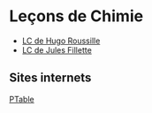 <h1> Leçons de Chimie </h1>


- [LC de Hugo Roussille](plans_lecon_chimie_HR.pdf)
- [LC de Jules Fillette](LC_JF.pdf)



<h2> Sites internets </h2>

[PTable](https://ptable.com/#Propri%C3%A9t%C3%A9s)
